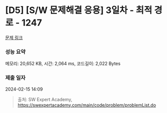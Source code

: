 # [D5] [S/W 문제해결 응용] 3일차 - 최적 경로 - 1247 

[문제 링크](https://swexpertacademy.com/main/code/problem/problemDetail.do?contestProbId=AV15OZ4qAPICFAYD) 

### 성능 요약

메모리: 20,652 KB, 시간: 2,064 ms, 코드길이: 2,022 Bytes

### 제출 일자

2024-02-15 14:09



> 출처: SW Expert Academy, https://swexpertacademy.com/main/code/problem/problemList.do